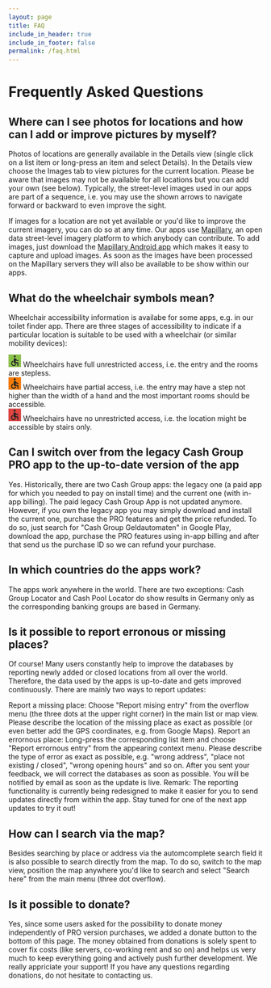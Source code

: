 ```yaml
---
layout: page
title: FAQ
include_in_header: true
include_in_footer: false
permalink: /faq.html
---
```


# Frequently Asked Questions

## Where can I see photos for locations and how can I add or improve pictures by myself?
Photos of locations are generally available in the Details view (single click on a list item or long-press an item and select Details). In the Details view choose the Images tab to view pictures for the current location. Please be aware that images may not be available for all locations but you can add your own (see below). Typically, the street-level images used in our apps are part of a sequence, i.e. you may use the shown arrows to navigate forward or backward to even improve the sight.

If images for a location are not yet available or you'd like to improve the current imagery, you can do so at any time. Our apps use [Mapillary](https://www.mapillary.com/), an open data street-level imagery platform to which anybody can contribute. To add images, just download the [Mapillary Android app](https://play.google.com/store/apps/details?id=com.mapillary.app) which makes it easy to capture and upload images. As soon as the images have been processed on the Mapillary servers they will also be available to be show within our apps.

## What do the wheelchair symbols mean?
Wheelchair accessibility information is availabe for some apps, e.g. in our toilet finder app. There are three stages of accessibility to indicate if a particular location is suitable to be used with a wheelchair (or similar mobility devices):

![alt text](../assets/wheelchair_yes.png) Wheelchairs have full unrestricted access, i.e. the entry and the rooms are stepless.<br/>
![alt text](../assets/wheelchair_limited.png) Wheelchairs have partial access, i.e. the entry may have a step not higher than the width of a hand and the most important rooms should be accessible.<br/>
![alt text](../assets/wheelchair_no.png) Wheelchairs have no unrestricted access, i.e. the location might be accessible by stairs only.<br>

## Can I switch over from the legacy Cash Group PRO app to the up-to-date version of the app
Yes. Historically, there are two Cash Group apps: the legacy one (a paid app for which you needed to pay on install time) and the current one (with in-app billing). The paid legacy Cash Group App is not updated anymore. However, if you own the legacy app you may simply download and install the current one, purchase the PRO features and get the price refunded. To do so, just search for "Cash Group Geldautomaten" in Google Play, download the app, purchase the PRO features using in-app billing and after that send us the purchase ID so we can refund your purchase.

## In which countries do the apps work?
The apps work anywhere in the world. There are two exceptions: Cash Group Locator and Cash Pool Locator do show results in Germany only as the corresponding banking groups are based in Germany.

## Is it possible to report erronous or missing places?
Of course! Many users constantly help to improve the databases by reporting newly added or closed locations from all over the world. Therefore, the data used by the apps is up-to-date and gets improved continuously. There are mainly two ways to report updates:

Report a missing place: Choose "Report mising entry" from the overflow menu (the three dots at the upper right corner) in the main list or map view. Please describe the location of the missing place as exact as possible (or even better add the GPS coordinates, e.g. from Google Maps).
Report an errornous place: Long-press the corresponding list item and choose "Report errornous entry" from the appearing context menu. Please describe the type of error as exact as possible, e.g. "wrong address", "place not existing / closed", "wrong opening hours" and so on.
After you sent your feedback, we will correct the databases as soon as possible. You will be notified by email as soon as the update is live. Remark: The reporting functionality is currently being redesigned to make it easier for you to send updates directly from within the app. Stay tuned for one of the next app updates to try it out!

## How can I search via the map?
Besides searching by place or address via the automcomplete search field it is also possible to search directly from the map. To do so, switch to the map view, position the map anywhere you'd like to search and select "Search here" from the main menu (three dot overflow).

## Is it possible to donate?
Yes, since some users asked for the possibility to donate money independently of PRO version purchases, we added a donate button to the bottom of this page. The money obtained from donations is solely spent to cover fix costs (like servers, co-working rent and so on) and helps us very much to keep everything going and actively push further development. We really appriciate your support! If you have any questions regarding donations, do not hesitate to contacting us.
